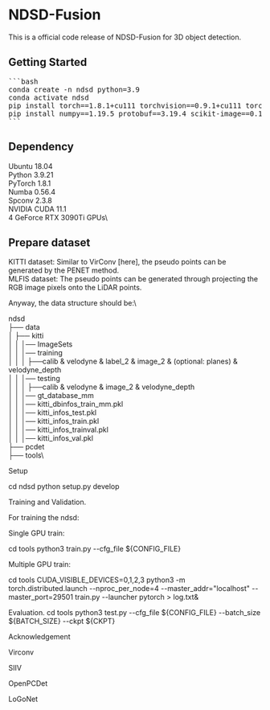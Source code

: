 # NDSD-Fusion

This is a official code release of NDSD-Fusion for 3D object detection. 

## Getting Started

<pre>
```bash
conda create -n ndsd python=3.9
conda activate ndsd
pip install torch==1.8.1+cu111 torchvision==0.9.1+cu111 torchaudio==0.8.1 -f https://download.pytorch.org/whl/torch_stable.html 
pip install numpy==1.19.5 protobuf==3.19.4 scikit-image==0.19.2 waymo-open-dataset-tf-2-5-0 nuscenes-devkit==1.0.5 spconv-cu111 numba scipy pyyaml easydict fire tqdm shapely matplotlib opencv-python addict pyquaternion awscli open3d pandas future pybind11 tensorboardX tensorboard Cython prefetch-generator
```
</pre>

## Dependency

Ubuntu 18.04\
Python 3.9.21\
PyTorch 1.8.1\
Numba 0.56.4\
Spconv 2.3.8\
NVIDIA CUDA 11.1\
4 GeForce RTX 3090Ti GPUs\



## Prepare dataset

KITTI dataset: Similar to VirConv [here], the pseudo points can be generated by the PENET method.\
MLFIS dataset: The pseudo points can be generated through projecting the RGB image pixels onto the LiDAR points.

Anyway, the data structure should be:\

ndsd\
├── data\
│   ├── kitti\
│   │   │── ImageSets\
│   │   │── training\
│   │   │   ├──calib & velodyne & label_2 & image_2 & (optional: planes) & velodyne_depth\
│   │   │── testing\
│   │   │   ├──calib & velodyne & image_2 & velodyne_depth\
│   │   │── gt_database_mm\
│   │   │── kitti_dbinfos_train_mm.pkl\
│   │   │── kitti_infos_test.pkl\
│   │   │── kitti_infos_train.pkl\
│   │   │── kitti_infos_trainval.pkl\
│   │   │── kitti_infos_val.pkl\
├── pcdet\
├── tools\


Setup

cd ndsd
python setup.py develop

Training and Validation.

For training the ndsd:

Single GPU train:

cd tools
python3 train.py --cfg_file ${CONFIG_FILE}

Multiple GPU train:

cd tools
CUDA_VISIBLE_DEVICES=0,1,2,3  python3 -m torch.distributed.launch --nproc_per_node=4 --master_addr="localhost" --master_port=29501 train.py  --launcher pytorch > log.txt&


Evaluation.
cd tools
python3 test.py --cfg_file ${CONFIG_FILE} --batch_size ${BATCH_SIZE} --ckpt ${CKPT}

Acknowledgement

Virconv

SIIV

OpenPCDet

LoGoNet
